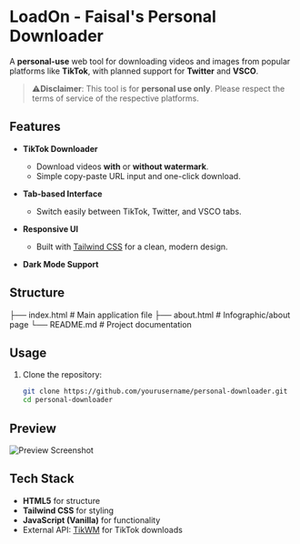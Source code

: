 # LoadOn - Faisal's Personal Downloader

A **personal-use** web tool for downloading videos and images from popular platforms like **TikTok**, with planned support for **Twitter** and **VSCO**.
> ⚠**Disclaimer**: This tool is for **personal use only**. Please respect the terms of service of the respective platforms.


## Features
- **TikTok Downloader**  
  - Download videos **with** or **without watermark**.
  - Simple copy-paste URL input and one-click download.
 
- **Tab-based Interface**  
  - Switch easily between TikTok, Twitter, and VSCO tabs.
  
- **Responsive UI**  
  - Built with [Tailwind CSS](https://tailwindcss.com/) for a clean, modern design.
  
- **Dark Mode Support**  

## Structure
├── index.html # Main application file
├── about.html # Infographic/about page
└── README.md # Project documentation

## Usage
1. Clone the repository:
   ```bash
   git clone https://github.com/yourusername/personal-downloader.git
   cd personal-downloader

## Preview
![Preview Screenshot](preview.png)

## Tech Stack

- **HTML5** for structure  
- **Tailwind CSS** for styling  
- **JavaScript (Vanilla)** for functionality  
- External API: [TikWM](https://tikwm.com/) for TikTok downloads
